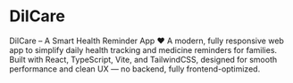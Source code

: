 # DilCare
DilCare – A Smart Health Reminder App ❤ A modern, fully responsive web app to simplify daily health tracking and medicine reminders for families. Built with React, TypeScript, Vite, and TailwindCSS, designed for smooth performance and clean UX — no backend, fully frontend-optimized.
